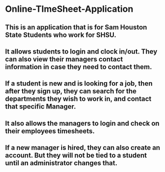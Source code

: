 # Online-TImeSheet-Application

## This is an application that is for Sam Houston State Students who work for SHSU. 
## It allows students to login and clock in/out. They can also view their managers contact information in case they need to contact them. 
## If a student is new and is looking for a job, then after they sign up, they can search for the departments they wish to work in, and contact that specific Manager.

## It also allows the managers to login and check on their employees timesheets. 
## If a new manager is hired, they can also create an account. But they will not be tied to a student until an administrator changes that.
